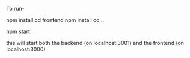To run-

npm install
cd frontend
npm install
cd ..

npm start

this will start both the backend (on localhost:3001) and the frontend (on localhost:3000)